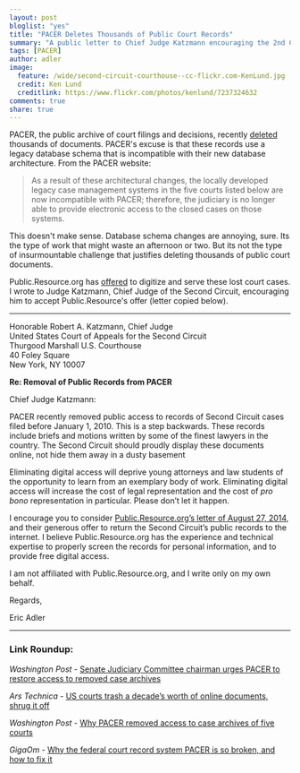 ```yaml
---
layout: post
bloglist: "yes"
title: "PACER Deletes Thousands of Public Court Records"
summary: "A public letter to Chief Judge Katzmann encouraging the 2nd Circuit to preserve public access."
tags: [PACER]
author: adler
image:
  feature: /wide/second-circuit-courthouse--cc-flickr.com-KenLund.jpg
  credit: Ken Lund
  creditlink: https://www.flickr.com/photos/kenlund/7237324632
comments: true
share: true
---
```


PACER, the public archive of court filings and decisions, recently [deleted](https://www.pacer.gov/announcements/general/webpacer.html) thousands of documents. PACER's excuse is that these records use a legacy database schema that is incompatible with their new database architecture. From the PACER website:    

> As a result of these architectural changes, the locally developed legacy case management systems in the five courts listed below are now incompatible with PACER; therefore, the judiciary is no longer able to provide electronic access to the closed cases on those systems.

This doesn't make sense. Database schema changes are annoying, sure. Its the type of work that might waste an afternoon or two. But its not the type of insurmountable challenge that justifies deleting thousands of public court documents.  

Public.Resource.org has [offered](https://law.resource.org/pacer/ca2.uscourts.gov.20140827.pdf) to digitize and serve these lost court cases. I wrote to Judge Katzmann, Chief Judge of the Second Circuit, encouraging him to accept Public.Resource's offer (letter copied below). 

<!-- <img src="/images/pacer-records-deleted.png"> -->

- - - 

<p>Honorable Robert A. Katzmann, Chief Judge<br>
United States Court of Appeals for the Second Circuit <br>
Thurgood Marshall U.S. Courthouse<br>
40 Foley Square<br>
New York, NY 10007</p>


**Re: Removal of Public Records from PACER**


Chief Judge Katzmann:

PACER recently removed public access to records of Second Circuit cases filed before January 1, 2010. This is a step backwards. These records include briefs and motions written by some of the finest lawyers in the country. The Second Circuit should proudly display these documents online, not hide them away in a dusty basement

Eliminating digital access will deprive young attorneys and law students of the opportunity to learn from an exemplary body of work. Eliminating digital access will increase the cost of legal representation and the cost of *pro bono* representation in particular. Please don’t let it happen. 

I encourage you to consider [Public.Resource.org’s letter of August 27, 2014](https://law.resource.org/pacer/ca2.uscourts.gov.20140827.pdf), and their generous offer to return the Second Circuit’s public records to the internet. I believe Public.Resource.org has the experience and technical expertise to properly screen the records for personal information, and to provide free digital access.  

I am not affiliated with Public.Resource.org, and I write only on my own behalf. 


Regards, 

Eric Adler


- - - 

### Link Roundup:

*Washington Post* - [Senate Judiciary Committee chairman urges PACER to restore access to removed case archives](http://www.washingtonpost.com/blogs/the-switch/wp/2014/09/12/senate-judiciary-chairman-urges-pacer-to-restore-access-to-removed-case-archives/)

*Ars Technica* - [US courts trash a decade’s worth of online documents, shrug it off](http://arstechnica.com/tech-policy/2014/08/us-courts-trash-a-decades-worth-of-documents-shrug-it-off)

*Washington Post* - [Why PACER removed access to case archives of five courts](http://www.washingtonpost.com/blogs/the-switch/wp/2014/08/26/why-pacer-removed-access-to-case-archives-of-five-courts/)

*GigaOm* - [Why the federal court record system PACER is so broken, and how to fix it](https://gigaom.com/2014/08/27/why-the-federal-court-record-system-pacer-is-so-broken-and-how-to-fix-it/)

